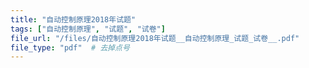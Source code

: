 ```yaml
---
title: "自动控制原理2018年试题"
tags: ["自动控制原理", "试题", "试卷"]
file_url: "/files/自动控制原理2018年试题__自动控制原理_试题_试卷__.pdf"
file_type: "pdf"  # 去掉点号
---
```




<!-- 文件类型: .pdf -->
<!-- 文件图标: 📄 -->
